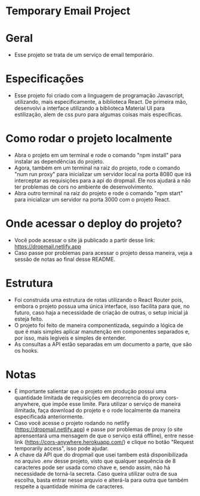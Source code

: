 # Temporary Email Project

# Geral

- Esse projeto se trata de um serviço de email temporário.

# Especificações

- Esse projeto foi criado com a linguagem de programação Javascript, utilizando, mais especificamente, a biblioteca React. De primeira mão, desenvolvi a interface utilizando a biblioteca Material UI para estilização, alem de css puro para algumas coisas mais específicas.

# Como rodar o projeto localmente

- Abra o projeto em um terminal e rode o comando "npm install" para instalar as dependências do projeto.
- Agora, também em um terminal na raiz do projeto, rode o comando "num run proxy" para inicializar um servidor local na porta 8080 que irá interceptar as requisições para a api do dropmail. Ele nos ajudará a não ter problemas de cors no ambiente de desenvolvimento. 
- Abra outro terminal na raiz do projeto e rode o comando "npm start" para inicializar um servidor na porta 3000 com o projeto React.

# Onde acessar o deploy do projeto?

- Você pode acessar o site já publicado a partir desse link: https://dropmail.netlify.app
- Caso passe por problemas para acessar o projeto dessa maneira, veja a sessão de notas ao final desse README.

# Estrutura

- Foi construida uma estrutura de rotas utilizando o React Router pois, embora o projeto possua uma única interface, isso facilita para que, no futuro, caso haja a necessidade de criação de outras, o setup inicial já esteja feito.
- O projeto foi feito de maneira componentizada, seguindo a lógica de que é mais simples aplicar manutenção em componentes separados e, por isso, mais legíveis e simples de entender.
- As consultas a API estão separadas em um documento a parte, que são os hooks.

# Notas
- É importante salientar que o projeto em produção possui uma quantidade limitada de requisições em decorrencia do proxy cors-anywhere, que impõe esse limite. Para utilizar o serviço de maneira ilimitada, faça download do projeto e o rode localmente da maneira especificada anteriormente.
- Caso você acesse o projeto rodando no netlify (https://dropmail.netlify.app) e passe por problemas de proxy (o site aprensentará uma mensagem de que o serviço está offline), entre nesse link (https://cors-anywhere.herokuapp.com/) e clique no botão "Request temporarily access", isso pode ajudar.
- A chave da API que do dropmail que usei tambem está disponibilizada no arquivo .env desse projeto, visto que qualquer sequência de 8 caracteres pode ser usada como chave e, sendo assim, não há necessidade de torná-la secreta. Caso queira utilizar outra de sua escolha, basta entrar nesse arquvio e alterá-la para outra que também respeite a quantidade mínima de caracteres.